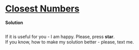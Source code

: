 # [Closest Numbers](https://www.hackerrank.com/challenges/closest-numbers/problem)

**Solution**
```python
```

If it is useful for you - I am happy. Please, press **star**.  
If you know, how to make my solution better - please, text me.
